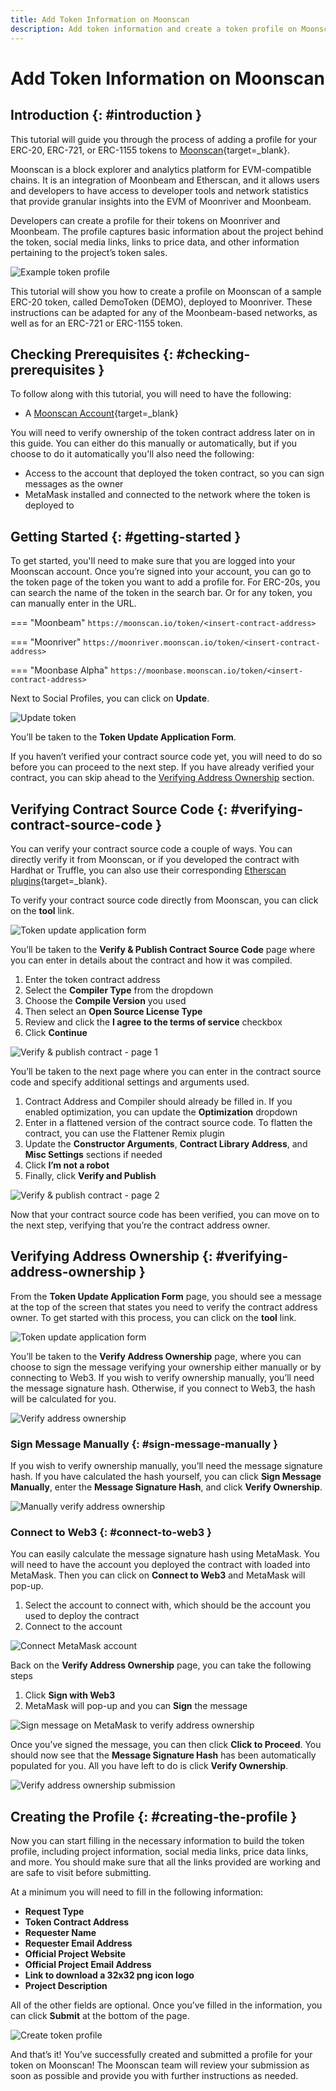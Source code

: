 ```yaml
---
title: Add Token Information on Moonscan
description: Add token information and create a token profile on Moonscan for ERC-20, ERC-721, and ERC-1155 tokens deployed to Moonbeam-based networks.
---
```


# Add Token Information on Moonscan

## Introduction {: #introduction }

This tutorial will guide you through the process of adding a profile for your ERC-20, ERC-721, or ERC-1155 tokens to [Moonscan](https://moonscan.io){target=_blank}. 

​​Moonscan is a block explorer and analytics platform for EVM-compatible chains. It is an integration of Moonbeam and Etherscan, and it allows users and developers to have access to developer tools and network statistics that provide granular insights into the EVM of Moonriver and Moonbeam. 

Developers can create a profile for their tokens on Moonriver and Moonbeam. The profile captures basic information about the project behind the token, social media links, links to price data, and other information pertaining to the project’s token sales.

![Example token profile](/images/builders/get-started/token-profile/profile-1.png)

This tutorial will show you how to create a profile on Moonscan of a sample ERC-20 token, called DemoToken (DEMO), deployed to Moonriver. These instructions can be adapted for any of the Moonbeam-based networks, as well as for an ERC-721 or ERC-1155 token. 

## Checking Prerequisites {: #checking-prerequisites }

To follow along with this tutorial, you will need to have the following:

- A [Moonscan Account](https://moonscan.io/register){target=_blank}

You will need to verify ownership of the token contract address later on in this guide. You can either do this manually or automatically, but if you choose to do it automatically you'll also need the following: 

- Access to the account that deployed the token contract, so you can sign messages as the owner
- MetaMask installed and connected to the network where the token is deployed to

## Getting Started {: #getting-started }

To get started, you'll need to make sure that you are logged into your Moonscan account. Once you’re signed into your account, you can go to the token page of the token you want to add a profile for. For ERC-20s, you can search the name of the token in the search bar. Or for any token, you can manually enter in the URL.

=== "Moonbeam"
    ```
    https://moonscan.io/token/<insert-contract-address>
    ```

=== "Moonriver"
    ```
    https://moonriver.moonscan.io/token/<insert-contract-address> 
    ```

=== "Moonbase Alpha"
    ```
    https://moonbase.moonscan.io/token/<insert-contract-address>
    ```

Next to Social Profiles, you can click on **Update**. 

![Update token](/images/builders/get-started/token-profile/profile-2.png)

You’ll be taken to the **Token Update Application Form**.

If you haven’t verified your contract source code yet, you will need to do so before you can proceed to the next step. If you have already verified your contract, you can skip ahead to the [Verifying Address Ownership](#verifying-address-ownership) section.

## Verifying Contract Source Code {: #verifying-contract-source-code }

You can verify your contract source code a couple of ways. You can directly verify it from Moonscan, or if you developed the contract with Hardhat or Truffle, you can also use their corresponding [Etherscan plugins](/builders/build/eth-api/verify-contracts/etherscan-plugins/){target=_blank}.
 
To verify your contract source code directly from Moonscan, you can click on the **tool** link.

![Token update application form](/images/builders/get-started/token-profile/profile-3.png)

You’ll be taken to the **Verify & Publish Contract Source Code** page where you can enter in details about the contract and how it was compiled.

1. Enter the token contract address
2. Select the **Compiler Type** from the dropdown
3. Choose the **Compile Version** you used
4. Then select an **Open Source License Type**
5. Review and click the **I agree to the terms of service** checkbox
6. Click **Continue**

![Verify & publish contract - page 1](/images/builders/get-started/token-profile/profile-4.png)

You’ll be taken to the next page where you can enter in the contract source code and specify additional settings and arguments used.

1. Contract Address and Compiler should already be filled in. If you enabled optimization, you can update the **Optimization** dropdown
2. Enter in a flattened version of the contract source code. To flatten the contract, you can use the Flattener Remix plugin
3. Update the **Constructor Arguments**, **Contract Library Address**, and **Misc Settings** sections if needed
4. Click **I’m not a robot**
5. Finally, click **Verify and Publish**

![Verify & publish contract - page 2](/images/builders/get-started/token-profile/profile-5.png)

Now that your contract source code has been verified, you can move on to the next step, verifying that you’re the contract address owner.

## Verifying Address Ownership {: #verifying-address-ownership }

From the **Token Update Application Form** page, you should see a message at the top of the screen that states you need to verify the contract address owner. To get started with this process, you can click on the **tool** link.

![Token update application form](/images/builders/get-started/token-profile/profile-6.png)

You’ll be taken to the **Verify Address Ownership** page, where you can choose to sign the message verifying your ownership either manually or by connecting to Web3. If you wish to verify ownership manually, you’ll need the message signature hash. Otherwise, if you connect to Web3, the hash will be calculated for you.

![Verify address ownership](/images/builders/get-started/token-profile/profile-7.png)

### Sign Message Manually {: #sign-message-manually }

If you wish to verify ownership manually, you’ll need the message signature hash. If you have calculated the hash yourself, you can click **Sign Message Manually**, enter the **Message Signature Hash**, and click **Verify Ownership**. 

![Manually verify address ownership](/images/builders/get-started/token-profile/profile-8.png)

### Connect to Web3 {: #connect-to-web3 }

You can easily calculate the message signature hash using MetaMask. You will need to have the account you deployed the contract with loaded into MetaMask. Then you can click on **Connect to Web3** and MetaMask will pop-up. 

1. Select the account to connect with, which should be the account you used to deploy the contract
2. Connect to the account

![Connect MetaMask account](/images/builders/get-started/token-profile/profile-9.png)

Back on the **Verify Address Ownership** page, you can take the following steps

1. Click **Sign with Web3**
2. MetaMask will pop-up and you can **Sign** the message

![Sign message on MetaMask to verify address ownership](/images/builders/get-started/token-profile/profile-10.png)

Once you’ve signed the message, you can then click **Click to Proceed**. You should now see that the **Message Signature Hash** has been automatically populated for you. All you have left to do is click **Verify Ownership**.

![Verify address ownership submission](/images/builders/get-started/token-profile/profile-11.png)

## Creating the Profile {: #creating-the-profile }

Now you can start filling in the necessary information to build the token profile, including project information, social media links, price data links, and more. You should make sure that all the links provided are working and are safe to visit before submitting. 

At a minimum you will need to fill in the following information:

- **Request Type**
- **Token Contract Address**
- **Requester Name**
- **Requester Email Address**
- **Official Project Website**
- **Official Project Email Address**
- **Link to download a 32x32 png icon logo**
- **Project Description**

All of the other fields are optional. Once you’ve filled in the information, you can click **Submit** at the bottom of the page.

![Create token profile](/images/builders/get-started/token-profile/profile-12.png)

And that’s it! You’ve successfully created and submitted a profile for your token on Moonscan! The Moonscan team will review your submission as soon as possible and provide you with further instructions as needed.